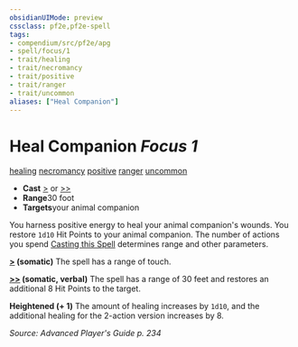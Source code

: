 ```yaml
---
obsidianUIMode: preview
cssclass: pf2e,pf2e-spell
tags:
- compendium/src/pf2e/apg
- spell/focus/1
- trait/healing
- trait/necromancy
- trait/positive
- trait/ranger
- trait/uncommon
aliases: ["Heal Companion"]
---
```

# Heal Companion *Focus 1*   
[healing](../../Rules/traits/healing.md)  [necromancy](../../Rules/traits/necromancy.md)  [positive](../../Rules/traits/positive.md)  [ranger](../../Rules/traits/ranger.md)  [uncommon](../../Rules/traits/uncommon.md)  

- **Cast** [>](../../Rules/core-rulebook/chapter-9-playing-the-game.md#Actions "Single Action") or [>>](../../Rules/core-rulebook/chapter-9-playing-the-game.md#Actions "Two-Action") 
- **Range**30 foot
- **Targets**your animal companion

You harness positive energy to heal your animal companion's wounds. You restore `1d10` Hit Points to your animal companion. The number of actions you spend [Casting this Spell](../../Rules/actions/cast-a-spell.md) determines range and other parameters.

**[>](../../Rules/core-rulebook/chapter-9-playing-the-game.md#Actions "Single Action") (somatic)** The spell has a range of touch.

**[>>](../../Rules/core-rulebook/chapter-9-playing-the-game.md#Actions "Two-Action") (somatic, verbal)** The spell has a range of 30 feet and restores an additional 8 Hit Points to the target.

**Heightened (+ 1)** The amount of healing increases by `1d10`, and the additional healing for the 2-action version increases by 8.

*Source: Advanced Player's Guide p. 234*